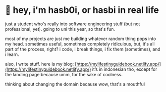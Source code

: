 # 👋 hey, i'm hasb0i, or hasbi in real life

just a student who's really into software engineering stuff (but not professional, yet). going to uni this year, so that's fun.

most of my projects are just me building whatever random thing pops into my head. sometimes useful, sometimes completely ridiculous, but, it's all part of the process, right? i code, i break things, i fix them (sometimes), and i learn.

also, i write stuff. here is my blog:
[https://mylifestinyguidebook.netlify.app/](https://mylifestinyguidebook.netlify.app/)
it’s in indonesian tho, except for the landing page because umm, for the sake of coolness.

thinking about changing the domain because wow, that's a mouthful
